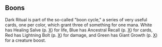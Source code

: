 ## Boons

Dark Ritual is part of the so-called "boon cycle," a series of very useful cards, one per color, which grant three of something for one mana. White has Healing Salve (p. [X](#healing-salve)) for life, Blue has Ancestral Recall (p. [X](#ancestral-recall)) for cards, Red has Lightning Bolt (p. [X](#lightning-bolt)) for damage, and Green has Giant Growth (p. [X](#giant-growth)) for a creature boost.
